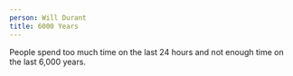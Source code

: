 ```yaml
---
person: Will Durant
title: 6000 Years
---
```


People spend too much time on the last 24 hours and not enough time on the last 6,000 years.
